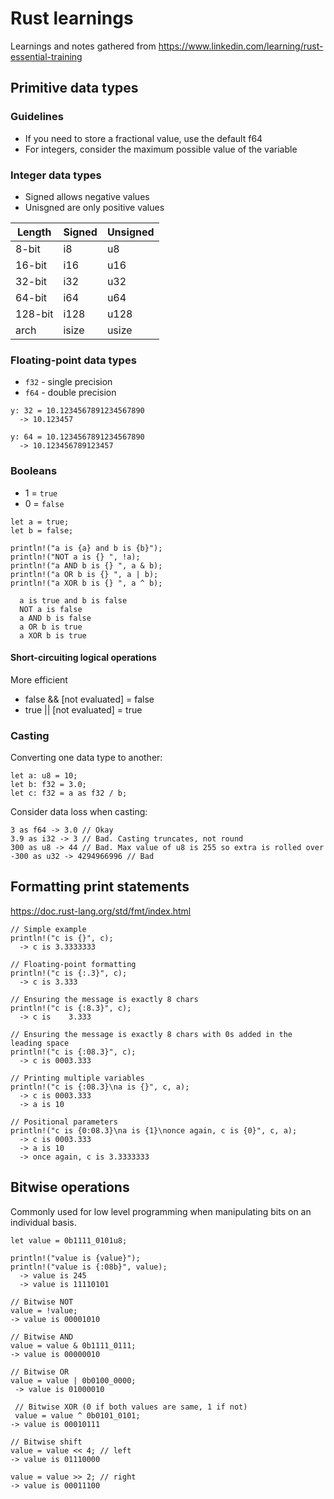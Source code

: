 # Rust learnings
Learnings and notes gathered from https://www.linkedin.com/learning/rust-essential-training

## Primitive data types

### Guidelines
- If you need to store a fractional value, use the default f64
- For integers, consider the maximum possible value of the variable

### Integer data types
- Signed allows negative values
- Unisgned are only positive values

| Length  | Signed | Unsigned |
|-------- |--------|----------|
| 8-bit   | i8     | u8       |
| 16-bit  | i16    | u16      |
| 32-bit  | i32    | u32      |
| 64-bit  | i64    | u64      |
| 128-bit | i128   | u128     |
| arch    | isize  | usize    |

### Floating-point data types
- `f32` - single precision
- `f64` - double precision

```
y: 32 = 10.1234567891234567890
  -> 10.123457

y: 64 = 10.1234567891234567890
  -> 10.123456789123457
```

### Booleans
- 1 = `true`
- 0 = `false`

```
let a = true;
let b = false;

println!("a is {a} and b is {b}");
println!("NOT a is {} ", !a);
println!("a AND b is {} ", a & b);
println!("a OR b is {} ", a | b);
println!("a XOR b is {} ", a ^ b);

  a is true and b is false
  NOT a is false 
  a AND b is false 
  a OR b is true 
  a XOR b is true 
```

#### Short-circuiting logical operations
More efficient 

- false && [not evaluated] = false
- true || [not evaluated] = true

### Casting
Converting one data type to another:

```
let a: u8 = 10;
let b: f32 = 3.0;
let c: f32 = a as f32 / b;
```

Consider data loss when casting:
```
3 as f64 -> 3.0 // Okay
3.9 as i32 -> 3 // Bad. Casting truncates, not round
300 as u8 -> 44 // Bad. Max value of u8 is 255 so extra is rolled over
-300 as u32 -> 4294966996 // Bad
```

## Formatting print statements
https://doc.rust-lang.org/std/fmt/index.html

```
// Simple example
println!("c is {}", c);
  -> c is 3.3333333

// Floating-point formatting
println!("c is {:.3}", c);
  -> c is 3.333

// Ensuring the message is exactly 8 chars
println!("c is {:8.3}", c);
  -> c is    3.333

// Ensuring the message is exactly 8 chars with 0s added in the leading space
println!("c is {:08.3}", c);
  -> c is 0003.333

// Printing multiple variables
println!("c is {:08.3}\na is {}", c, a);
  -> c is 0003.333
  -> a is 10

// Positional parameters
println!("c is {0:08.3}\na is {1}\nonce again, c is {0}", c, a);
  -> c is 0003.333
  -> a is 10
  -> once again, c is 3.3333333
```

## Bitwise operations
Commonly used for low level programming when manipulating bits on an individual basis.

```
let value = 0b1111_0101u8;

println!("value is {value}");
println!("value is {:08b}", value);
  -> value is 245
  -> value is 11110101

// Bitwise NOT
value = !value;
-> value is 00001010

// Bitwise AND
value = value & 0b1111_0111;
-> value is 00000010

// Bitwise OR
value = value | 0b0100_0000;
 -> value is 01000010

 // Bitwise XOR (0 if both values are same, 1 if not)
 value = value ^ 0b0101_0101;
-> value is 00010111

// Bitwise shift
value = value << 4; // left
-> value is 01110000

value = value >> 2; // right
-> value is 00011100
```